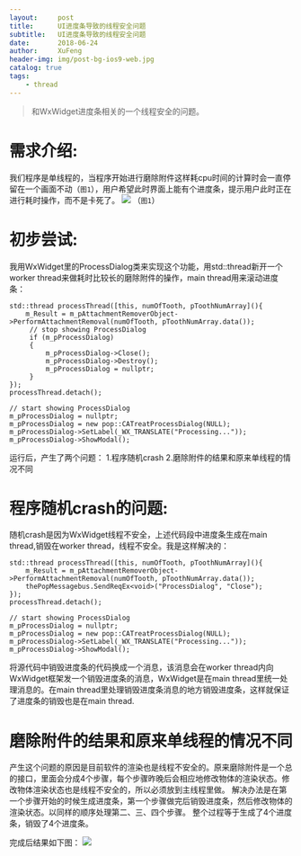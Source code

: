 ```yaml
---
layout:     post
title:      UI进度条导致的线程安全问题
subtitle:   UI进度条导致的线程安全问题
date:       2018-06-24
author:     XuFeng
header-img: img/post-bg-ios9-web.jpg
catalog: true
tags:
    - thread
---
```


>和WxWidget进度条相关的一个线程安全的问题。

# 需求介绍:
我们程序是单线程的，当程序开始进行磨除附件这样耗cpu时间的计算时会一直停留在一个画面不动（`图1`），用户希望此时界面上能有个进度条，提示用户此时正在进行耗时操作，而不是卡死了。
![](http://pajs0sgzt.bkt.clouddn.com/%E5%BF%99%E7%A2%8C.png)
（`图1`）

# 初步尝试:
我用WxWidget里的ProcessDialog类来实现这个功能，用std::thread新开一个worker thread来做耗时比较长的磨除附件的操作，main thread用来滚动进度条：
```objc
std::thread processThread([this, numOfTooth, pToothNumArray](){
	m_Result = m_pAttachmentRemoverObject->PerformAttachmentRemoval(numOfTooth, pToothNumArray.data());
	 // stop showing ProcessDialog
	 if (m_pProcessDialog)
	 {
		 m_pProcessDialog->Close();
		 m_pProcessDialog->Destroy();
		 m_pProcessDialog = nullptr;
	 }
});
processThread.detach();

// start showing ProcessDialog
m_pProcessDialog = nullptr;
m_pProcessDialog = new pop::CATreatProcessDialog(NULL);
m_pProcessDialog->SetLabel(_WX_TRANSLATE("Processing..."));
m_pProcessDialog->ShowModal();
```

运行后，产生了两个问题：
1.程序随机crash
2.磨除附件的结果和原来单线程的情况不同

# 程序随机crash的问题:
随机crash是因为WxWidget线程不安全，上述代码段中进度条生成在main thread,销毁在worker thread，线程不安全。我是这样解决的：
```objc
std::thread processThread([this, numOfTooth, pToothNumArray](){
	m_Result = m_pAttachmentRemoverObject->PerformAttachmentRemoval(numOfTooth, pToothNumArray.data());
	thePopMessagebus.SendReqEx<void>("ProcessDialog", "Close");
});
processThread.detach();

// start showing ProcessDialog
m_pProcessDialog = nullptr;
m_pProcessDialog = new pop::CATreatProcessDialog(NULL);
m_pProcessDialog->SetLabel(_WX_TRANSLATE("Processing..."));
m_pProcessDialog->ShowModal();
```
将源代码中销毁进度条的代码换成一个消息，该消息会在worker thread内向WxWidget框架发一个销毁进度条的消息，WxWidget是在main thread里统一处理消息的。在main thread里处理销毁进度条消息的地方销毁进度条，这样就保证了进度条的销毁也是在main thread.

# 磨除附件的结果和原来单线程的情况不同
产生这个问题的原因是目前软件的渲染也是线程不安全的。原来磨除附件是一个总的接口，里面会分成4个步骤，每个步骤昨晚后会相应地修改物体的渲染状态。修改物体渲染状态也是线程不安全的，所以必须放到主线程里做。
解决办法是在第一个步骤开始的时候生成进度条，第一个步骤做完后销毁进度条，然后修改物体的渲染状态。以同样的顺序处理第二、三、四个步骤。
整个过程等于生成了4个进度条，销毁了4个进度条。

完成后结果如下图：
![](http://pajs0sgzt.bkt.clouddn.com/%E5%AE%8C%E6%88%90%E5%90%8E.png)


